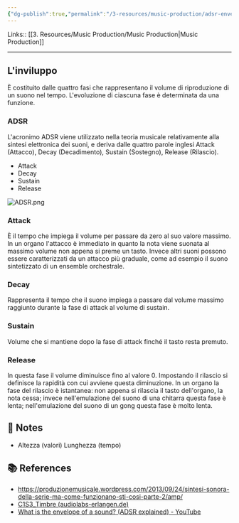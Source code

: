 ```yaml
---
{"dg-publish":true,"permalink":"/3-resources/music-production/adsr-envelope/"}
---
```


Links:: [[3. Resources/Music Production/Music Production\|Music Production]]

---

## L'inviluppo

È costituito dalle quattro fasi che rappresentano il volume di riproduzione di un suono nel tempo. L'evoluzione di ciascuna fase è determinata da una funzione.

### ADSR

L'acronimo ADSR viene utilizzato nella teoria musicale relativamente alla sintesi elettronica dei suoni, e deriva dalle quattro parole inglesi Attack (Attacco), Decay (Decadimento), Sustain (Sostegno), Release (Rilascio).

- Attack
- Decay 
- Sustain 
- Release

![ADSR.png](/img/user/3.%20Resources/Images/ADSR.png)


### Attack

È il tempo che impiega il volume per passare da zero al suo valore massimo. In un organo l'attacco è immediato in quanto la nota viene suonata al massimo volume non appena si preme un tasto. Invece altri suoni possono essere caratterizzati da un attacco più graduale, come ad esempio il suono sintetizzato di un ensemble orchestrale.

### Decay

Rappresenta il tempo che il suono impiega a passare dal volume massimo raggiunto durante la fase di attack al volume di sustain.

### Sustain

Volume che si mantiene dopo la fase di attack finché il tasto resta premuto.

### Release

In questa fase il volume diminuisce fino al valore 0. Impostando il rilascio si definisce la rapidità con cui avviene questa diminuzione. In un organo la fase del rilascio è istantanea: non appena si rilascia il tasto dell'organo, la nota cessa; invece nell'emulazione del suono di una chitarra questa fase è lenta; nell'emulazione del suono di un gong questa fase è molto lenta.


## 📝 Notes

- Altezza (valori) Lunghezza (tempo)


## 📚 References

- https://produzionemusicale.wordpress.com/2013/09/24/sintesi-sonora-della-serie-ma-come-funzionano-sti-cosi-parte-2/amp/
- [C1S3\_Timbre (audiolabs-erlangen.de)](https://www.audiolabs-erlangen.de/resources/MIR/FMP/C1/C1S3_Timbre.html)
- [What is the envelope of a sound? (ADSR explained) - YouTube](https://www.youtube.com/watch?v=Q-ot9AaJx-Y)

